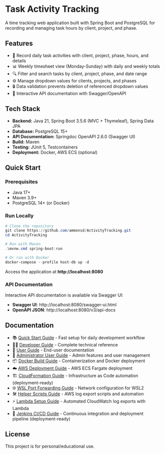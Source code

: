 # Task Activity Tracking

A time tracking web application built with Spring Boot and PostgreSQL for recording and managing task hours by client, project, and phase.

## Features

- 📝 Record daily task activities with client, project, phase, hours, and details
- 📊 Weekly timesheet view (Monday-Sunday) with daily and weekly totals
- 🔍 Filter and search tasks by client, project, phase, and date range
- ⚙️ Manage dropdown values for clients, projects, and phases
- 🔒 Data validation prevents deletion of referenced dropdown values
- 📖 Interactive API documentation with Swagger/OpenAPI

## Tech Stack

- **Backend:** Java 21, Spring Boot 3.5.6 (MVC + Thymeleaf), Spring Data JPA
- **Database:** PostgreSQL 15+
- **API Documentation:** Springdoc OpenAPI 2.6.0 (Swagger UI)
- **Build:** Maven
- **Testing:** JUnit 5, Testcontainers
- **Deployment:** Docker, AWS ECS (optional)

## Quick Start

### Prerequisites

- Java 17+
- Maven 3.9+
- PostgreSQL 14+ (or Docker)

### Run Locally

```powershell
# Clone the repository
git clone https://github.com/ammonsd/ActivityTracking.git
cd ActivityTracking

# Run with Maven
.\mvnw.cmd spring-boot:run

# Or run with Docker
docker-compose --profile host-db up -d
```

Access the application at **http://localhost:8080**

### API Documentation

Interactive API documentation is available via Swagger UI:
- **Swagger UI**: http://localhost:8080/swagger-ui.html
- **OpenAPI JSON**: http://localhost:8080/v3/api-docs

## Documentation

- 📚 [Quick Start Guide](docs/Quick_Start.md) - Fast setup for daily development workflow
- 👨‍💻 [Developer Guide](docs/Developer_Guide.md) - Complete technical reference
- 📖 [User Guide](docs/User_Guide.md) - End-user documentation
- 🔐 [Administrator User Guide](docs/Administrator_User_Guide.md) - Admin features and user management
- 📦 [Docker Build Guide](docs/Docker_Build_Guide.md) - Containerization and Docker deployment
- ☁️ [AWS Deployment Guide](docs/AWS_Deployment.md) - AWS ECS Fargate deployment
- 🏗️ [CloudFormation Guide](cloudformation/README.md) - Infrastructure as Code automation (deployment-ready)
- 🌐 [WSL Port Forwarding Guide](docs/WSL_PORT_FORWARDING.md) - Network configuration for WSL2
- 🛠️ [Helper Scripts Guide](docs/HELPER_SCRIPTS_README.md) - AWS log export scripts and automation
- ⚡ [Lambda Setup Guide](aws/LAMBDA_CONSOLE_SETUP_GUIDE.md) - Automated CloudWatch log exports with Lambda
- 🚀 [Jenkins CI/CD Guide](jenkins/README.md) - Continuous integration and deployment pipeline (deployment-ready)

## License

This project is for personal/educational use.
